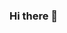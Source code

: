### Hi there 👋

<!--
**yawukal27/yawukal27** is a ✨ _special_ ✨ repository because its `README.md` (this file) appears on your GitHub profile.

Here are some ideas to get you started:

- i am yawukal addis and i am a web developer
- 👯 I’m looking to collaborate on ...
- 🤔 I’m looking for help with designing websites .
- 💬 Ask me about how to make your's website as well as to be a good web developer

